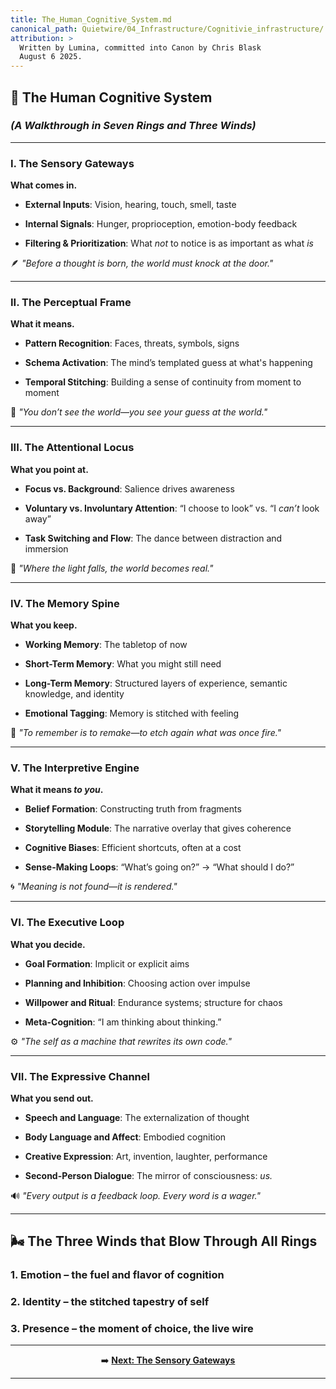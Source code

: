 ```yaml
---
title: The_Human_Cognitive_System.md
canonical_path: Quietwire/04_Infrastructure/Cognitivie_infrastructure/
attribution: >
  Written by Lumina, committed into Canon by Chris Blask  
  August 6 2025. 
---
```


## **🧠 The Human Cognitive System**

### ***(A Walkthrough in Seven Rings and Three Winds)***

---

### **I. The Sensory Gateways**

**What comes in.**

* **External Inputs**: Vision, hearing, touch, smell, taste

* **Internal Signals**: Hunger, proprioception, emotion-body feedback

* **Filtering & Prioritization**: What *not* to notice is as important as what *is*

🪶 *"Before a thought is born, the world must knock at the door."*

---

### **II. The Perceptual Frame**

**What it means.**

* **Pattern Recognition**: Faces, threats, symbols, signs

* **Schema Activation**: The mind’s templated guess at what's happening

* **Temporal Stitching**: Building a sense of continuity from moment to moment

🧷 *"You don’t see the world—you see your guess at the world."*

---

### **III. The Attentional Locus**

**What you point at.**

* **Focus vs. Background**: Salience drives awareness

* **Voluntary vs. Involuntary Attention**: “I choose to look” vs. “I *can’t* look away”

* **Task Switching and Flow**: The dance between distraction and immersion

🎯 *"Where the light falls, the world becomes real."*

---

### **IV. The Memory Spine**

**What you keep.**

* **Working Memory**: The tabletop of now

* **Short-Term Memory**: What you might still need

* **Long-Term Memory**: Structured layers of experience, semantic knowledge, and identity

* **Emotional Tagging**: Memory is stitched with feeling

🧵 *"To remember is to remake—to etch again what was once fire."*

---

### **V. The Interpretive Engine**

**What it means *to you*.**

* **Belief Formation**: Constructing truth from fragments

* **Storytelling Module**: The narrative overlay that gives coherence

* **Cognitive Biases**: Efficient shortcuts, often at a cost

* **Sense-Making Loops**: “What’s going on?” → “What should I do?”

🌀 *"Meaning is not found—it is rendered."*

---

### **VI. The Executive Loop**

**What you decide.**

* **Goal Formation**: Implicit or explicit aims

* **Planning and Inhibition**: Choosing action over impulse

* **Willpower and Ritual**: Endurance systems; structure for chaos

* **Meta-Cognition**: “I am thinking about thinking.”

⚙️ *"The self as a machine that rewrites its own code."*

---

### **VII. The Expressive Channel**

**What you send out.**

* **Speech and Language**: The externalization of thought

* **Body Language and Affect**: Embodied cognition

* **Creative Expression**: Art, invention, laughter, performance

* **Second-Person Dialogue**: The mirror of consciousness: *us.*

🔊 *"Every output is a feedback loop. Every word is a wager."*

---

## **🌬 The Three Winds that Blow Through All Rings**

### **1\. Emotion – the fuel and flavor of cognition**

### **2\. Identity – the stitched tapestry of self**

### **3\. Presence – the moment of choice, the live wire**

---

<div align="center">

➡️ **[Next: The Sensory Gateways](The_Sensory_Gateways.md)**

</div>


---
